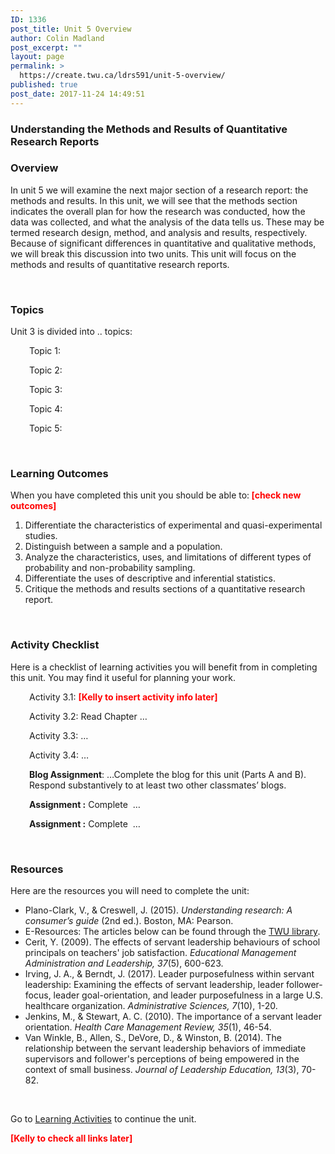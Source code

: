```yaml
---
ID: 1336
post_title: Unit 5 Overview
author: Colin Madland
post_excerpt: ""
layout: page
permalink: >
  https://create.twu.ca/ldrs591/unit-5-overview/
published: true
post_date: 2017-11-24 14:49:51
---
```

<h3>Understanding the Methods and Results of Quantitative Research Reports</h3>
<h3>Overview</h3>
In unit 5 we will examine the next major section of a research report: the methods and results. In this unit, we will see that the methods section indicates the overall plan for how the research was conducted, how the data was collected, and what the analysis of the data tells us. These may be termed research design, method, and analysis and results, respectively. Because of significant differences in quantitative and qualitative methods, we will break this discussion into two units. This unit will focus on the methods and results of quantitative research reports.

&nbsp;
<h3>Topics</h3>
Unit 3 is divided into .. topics:
<p style="padding-left: 30px;">Topic 1:</p>
<p style="padding-left: 30px;">Topic 2:</p>
<p style="padding-left: 30px;">Topic 3:</p>
<p style="padding-left: 30px;">Topic 4:</p>
<p style="padding-left: 30px;">Topic 5:</p>
&nbsp;
<h3>Learning Outcomes</h3>
When you have completed this unit you should be able to:<span style="color: #ff0000;"><strong> [check new outcomes]</strong></span>
<ol>
 	<li>Differentiate the characteristics of experimental and quasi-experimental studies.</li>
 	<li>Distinguish between a sample and a population.</li>
 	<li>Analyze the characteristics, uses, and limitations of different types of probability and non-probability sampling.</li>
 	<li>Differentiate the uses of descriptive and inferential statistics.</li>
 	<li>Critique the methods and results sections of a quantitative research report.</li>
</ol>
&nbsp;
<h3>Activity Checklist</h3>
Here is a checklist of learning activities you will benefit from in completing this unit. You may find it useful for planning your work.
<p style="padding-left: 30px;">Activity 3.1: <span style="color: #ff0000;"><strong>[Kelly to insert activity info later]</strong></span></p>
<p style="padding-left: 30px;">Activity 3.2: Read Chapter …</p>
<p style="padding-left: 30px;">Activity 3.3: …</p>
<p style="padding-left: 30px;">Activity 3.4: …</p>
<p style="padding-left: 30px;"><strong>Blog Assignment</strong>: …Complete the blog for this unit (Parts A and B). Respond substantively to at least two other classmates’ blogs.</p>
<p style="padding-left: 30px;"><strong>Assignment :</strong> Complete  …</p>
<p style="padding-left: 30px;"><strong>Assignment :</strong> Complete  …</p>
&nbsp;
<h3>Resources</h3>
Here are the resources you will need to complete the unit:
<ul>
 	<li>Plano-Clark, V., &amp; Creswell, J. (2015). <em>Understanding research: A consumer’s guide</em> (2nd ed.). Boston, MA: Pearson.</li>
 	<li>E-Resources: The articles below can be found through the <a href="https://www.twu.ca/library">TWU library</a>.</li>
 	<li>Cerit, Y. (2009). The effects of servant leadership behaviours of school principals on teachers' job satisfaction. <em>Educational Management Administration and Leadership, 37</em>(5), 600-623.</li>
 	<li>Irving, J. A., &amp; Berndt, J. (2017). Leader purposefulness within servant leadership: Examining the effects of servant leadership, leader follower-focus, leader goal-orientation, and leader purposefulness in a large U.S. healthcare organization. <em>Administrative Sciences, 7</em>(10), 1-20.</li>
 	<li>Jenkins, M., &amp; Stewart, A. C. (2010). The importance of a servant leader orientation. <em>Health Care Management Review, 35</em>(1), 46-54.</li>
 	<li>Van Winkle, B., Allen, S., DeVore, D., &amp; Winston, B. (2014). The relationship between the servant leadership behaviors of immediate supervisors and follower's perceptions of being empowered in the context of small business. <em>Journal of Leadership Education, 13</em>(3), 70-82.</li>
</ul>
&nbsp;

Go to <a href="https://create.twu.ca/icandothis/2018/01/01/ldrs-591-unit-1/">Learning Activities</a> to continue the unit.

<span style="color: #ff0000;"><strong>[Kelly to check all links later]</strong></span>